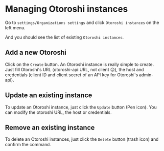 # Managing Otoroshi instances

Go to `settings/Organizations settings` and click `Otoroshi instances` on the left menu.

And you should see the list of existing `Otoroshi instances`.

## Add a new Otoroshi

Click on the `Create` button.
An Otoroshi instance is really simple to create. Just fill Otoroshi's URL (otoroshi-api URL, not client 😉), the host and credentials (client ID and client secret of an API key for Otoroshi's admin-api).

## Update an existing instance

To update an Otoroshi instance, just click the `Update` button (Pen icon). You can modify the otoroshi URL, the host or credentials.

## Remove an existing instance

To delete an Otoroshi instances, just click the `Delete` button (trash icon) and confirm the command.